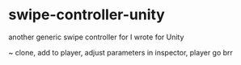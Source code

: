 # swipe-controller-unity
another generic swipe controller for I wrote for Unity

~ clone, add to player, adjust parameters in inspector, player go brr
